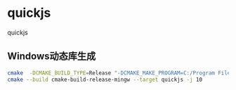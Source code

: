 # quickjs
quickjs


## Windows动态库生成

```bash
cmake  -DCMAKE_BUILD_TYPE=Release "-DCMAKE_MAKE_PROGRAM=C:/Program Files/JetBrains/CLion 2023.2.1/bin/ninja/win/x64/ninja.exe" -G Ninja -B  cmake-build-release-mingw
cmake --build cmake-build-release-mingw --target quickjs -j 10
```